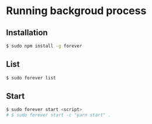 # Running backgroud process

## Installation
```bash
$ sudo npm install -g forever
```

## List
```bash
$ sudo forever list
```

## Start
```bash
$ sudo forever start <script>
# $ sudo forever start -c "yarn start" .
```